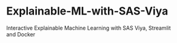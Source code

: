 # Explainable-ML-with-SAS-Viya
Interactive Explainable Machine Learning with SAS Viya, Streamlit and Docker
